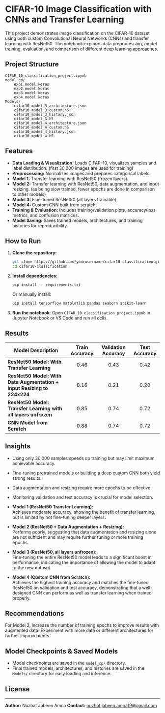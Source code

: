 # CIFAR-10 Image Classification with CNNs and Transfer Learning

This project demonstrates image classification on the CIFAR-10 dataset using both custom Convolutional Neural Networks (CNNs) and transfer learning with ResNet50. The notebook explores data preprocessing, model training, evaluation, and comparison of different deep learning approaches.

## Project Structure

```
CIFAR_10_classification_project.ipynb
model_cp/
    exp1.model.keras
    exp2.model.keras
    exp3.model.keras
    exp4.model.keras
Models/
    cifar10_model_3_architecture.json
    cifar10_model_3_custom.h5
    cifar10_model_3_history.json
    cifar10_model_3.h5
    cifar10_model_4_architecture.json
    cifar10_model_4_custom.h5
    cifar10_model_4_history.json
    cifar10_model_4.h5
```

## Features

- **Data Loading & Visualization:** Loads CIFAR-10, visualizes samples and label distribution. (first 30,000 images are used for training)
- **Preprocessing:** Normalizes images and prepares categorical labels.
- **Model 1:** Transfer learning with ResNet50 (frozen layers).
- **Model 2:** Transfer learning with ResNet50, data augmentation, and input resizing. (as being slow trained, fewer epochs are done in comparison to other models)
- **Model 3:** Fine-tuned ResNet50 (all layers trainable).
- **Model 4:** Custom CNN built from scratch.
- **Training & Evaluation:** Includes training/validation plots, accuracy/loss metrics, and confusion matrices.
- **Model Saving:** Saves trained models, architectures, and training histories for reproducibility.

## How to Run

1. **Clone the repository:**
    ```sh
    git clone https://github.com/yourusername/cifar10-classification.git
    cd cifar10-classification
    ```

2. **Install dependencies:**
    ```sh
    pip install -r requirements.txt
    ```
    Or manually install:
    ```sh
    pip install tensorflow matplotlib pandas seaborn scikit-learn
    ```

3. **Run the notebook:**
    Open `CIFAR_10_classification_project.ipynb` in Jupyter Notebook or VS Code and run all cells.

## Results

| Model Description                                                        | Train Accuracy | Validation Accuracy | Test Accuracy |
|--------------------------------------------------------------------------|:--------------:|:------------------:|:-------------:|
| **ResNet50 Model: With Transfer Learning**                               |     0.46       |        0.43        |     0.42      |
| **ResNet50 Model: With Data Augmentation + Input Resizing to 224x224**   |     0.16       |        0.21        |     0.20      |
| **ResNet50 Model: Transfer Learning with all layers unfrozen**           |     0.85       |        0.74        |     0.72      |
| **CNN Model from Scratch**                                               |     0.88       |        0.74        |     0.72      |

## Insights

- Using only 30,000 samples speeds up training but may limit maximum achievable accuracy.
- Fine-tuning pretrained models or building a deep custom CNN both yield strong results.
- Data augmentation and resizing require more epochs to be effective.
- Monitoring validation and test accuracy is crucial for model selection.


- **Model 1 (ResNet50 Transfer Learning):**  
  Achieves moderate accuracy, showing the benefit of transfer learning, but is limited by not fine-tuning deeper layers.

- **Model 2 (ResNet50 + Data Augmentation + Resizing):**  
  Performs poorly, suggesting that data augmentation and resizing alone are not sufficient and may require further tuning or more training epochs.

- **Model 3 (ResNet50, all layers unfrozen):**  
  Fine-tuning the entire ResNet50 model leads to a significant boost in performance, indicating the importance of allowing the model to adapt to the new dataset.

- **Model 4 (Custom CNN from Scratch):**  
  Achieves the highest training accuracy and matches the fine-tuned ResNet50 on validation and test accuracy, demonstrating that a well-designed CNN can perform as well as transfer learning when trained properly.

## Recommendations
For Model 2, increase the number of training epochs to improve results with augmented data.
Experiment with more data or different architectures for further improvements.


## Model Checkpoints & Saved Models

- Model checkpoints are saved in the `model_cp/` directory.
- Final trained models, architectures, and histories are saved in the `Models/` directory for easy loading and inference.

## License



---

**Author:** Nuzhat Jabeen Amna
**Contact:** nuzhat.jabeen.amna19@gmail.com

